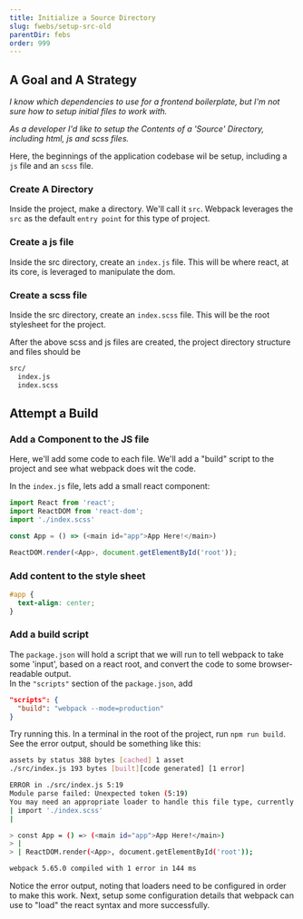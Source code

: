 ```yaml
---
title: Initialize a Source Directory
slug: fwebs/setup-src-old
parentDir: febs
order: 999
---
```


## A Goal and A Strategy

_I know which dependencies to use for a frontend boilerplate, but I'm not sure how to setup initial files to work with._

_As a developer I'd like to setup the Contents of a 'Source' Directory, including html, js and scss files._

Here, the beginnings of the application codebase wil be setup, including a `js` file and an `scss` file.

### Create A Directory

Inside the project, make a directory. We'll call it `src`. Webpack leverages the `src` as the default `entry point` for this type of project.

### Create a js file

Inside the src directory, create an `index.js` file. This will be where react, at its core, is leveraged to manipulate the dom.

### Create a scss file

Inside the src directory, create an `index.scss` file. This will be the root stylesheet for the project.

After the above scss and js files are created, the project directory structure and files should be

```bash
src/
  index.js
  index.scss
```

## Attempt a Build

### Add a Component to the JS file

Here, we'll add some code to each file. We'll add a "build" script to the project and see what webpack does wit the code.

In the `index.js` file, lets add a small react component:

```js
import React from 'react';
import ReactDOM from 'react-dom';
import './index.scss'

const App = () => (<main id="app">App Here!</main>)

ReactDOM.render(<App>, document.getElementById('root'));
```

### Add content to the style sheet

```css
#app {
  text-align: center;
}
```

### Add a build script

The `package.json` will hold a script that we will run to tell webpack to take some 'input', based on a react root, and convert the code to some browser-readable output.  
In the `"scripts"` section of the `package.json`, add

```json
"scripts": {
  "build": "webpack --mode=production"
}
```

Try running this. In a terminal in the root of the project, run `npm run build`. See the error output, should be something like this:

```bash
assets by status 388 bytes [cached] 1 asset
./src/index.js 193 bytes [built][code generated] [1 error]

ERROR in ./src/index.js 5:19
Module parse failed: Unexpected token (5:19)
You may need an appropriate loader to handle this file type, currently no loaders are configured to process this file. See https://webpack.js.org/concepts#loaders
| import './index.scss'
|

> const App = () => (<main id="app">App Here!</main>)
> |
> | ReactDOM.render(<App>, document.getElementById('root'));

webpack 5.65.0 compiled with 1 error in 144 ms

```

Notice the error output, noting that loaders need to be configured in order to make this work. Next, setup some configuration details that webpack can use to "load" the react syntax and more successfully.
